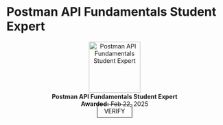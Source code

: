 # Postman API Fundamentals Student Expert
<p align="center">
    <a href="https://api.badgr.io/public/assertions/Ok8aEKPcS-m-h0woGhJoEQ?identity__email=deepuchary03%40gmail.com">
        <img width="120px" height="120px" src="https://api.badgr.io/public/assertions/Ok8aEKPcS-m-h0woGhJoEQ/image" alt="Postman API Fundamentals Student Expert">
    </a>
    <br>
    <strong>Postman API Fundamentals Student Expert</strong>
    <br>
    <strong>Awarded:</strong> Feb 22, 2025
    <br>
    <a href="https://badgecheck.io?url=https%3A%2F%2Fapi.badgr.io%2Fpublic%2Fassertions%2FOk8aEKPcS-m-h0woGhJoEQ%3Fidentity__email%3Ddeepuchary03%2540gmail.com&amp;identity__email=deepuchary03%40gmail.com" style="border: solid 1px black; padding: 6px 16px; text-decoration: none; color: black;">VERIFY</a>
</p>
